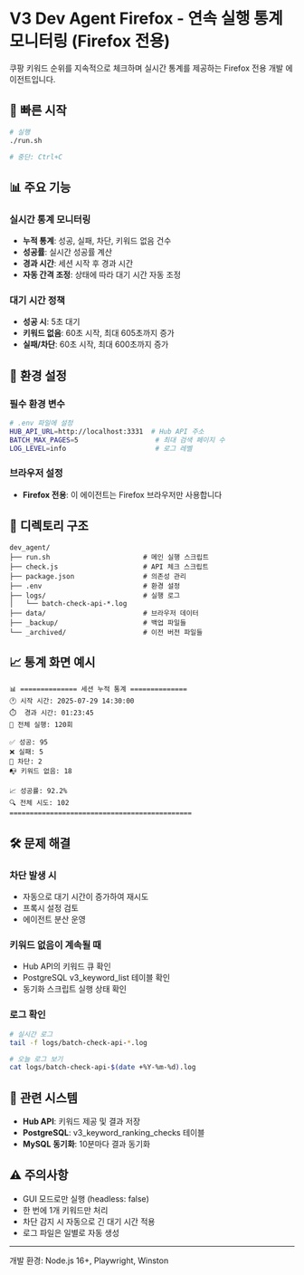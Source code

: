 # V3 Dev Agent Firefox - 연속 실행 통계 모니터링 (Firefox 전용)

쿠팡 키워드 순위를 지속적으로 체크하며 실시간 통계를 제공하는 Firefox 전용 개발 에이전트입니다.

## 🚀 빠른 시작

```bash
# 실행
./run.sh

# 중단: Ctrl+C
```

## 📊 주요 기능

### 실시간 통계 모니터링
- **누적 통계**: 성공, 실패, 차단, 키워드 없음 건수
- **성공률**: 실시간 성공률 계산
- **경과 시간**: 세션 시작 후 경과 시간
- **자동 간격 조정**: 상태에 따라 대기 시간 자동 조정

### 대기 시간 정책
- **성공 시**: 5초 대기
- **키워드 없음**: 60초 시작, 최대 605초까지 증가
- **실패/차단**: 60초 시작, 최대 600초까지 증가

## 🔧 환경 설정

### 필수 환경 변수
```bash
# .env 파일에 설정
HUB_API_URL=http://localhost:3331  # Hub API 주소
BATCH_MAX_PAGES=5                   # 최대 검색 페이지 수
LOG_LEVEL=info                      # 로그 레벨
```

### 브라우저 설정
- **Firefox 전용**: 이 에이전트는 Firefox 브라우저만 사용합니다

## 📁 디렉토리 구조

```
dev_agent/
├── run.sh                       # 메인 실행 스크립트
├── check.js                     # API 체크 스크립트
├── package.json                 # 의존성 관리
├── .env                         # 환경 설정
├── logs/                        # 실행 로그
│   └── batch-check-api-*.log
├── data/                        # 브라우저 데이터
├── _backup/                     # 백업 파일들
└── _archived/                   # 이전 버전 파일들
```

## 📈 통계 화면 예시

```
📊 ============== 세션 누적 통계 ==============
🕐 시작 시간: 2025-07-29 14:30:00
⏱️  경과 시간: 01:23:45
🔄 전체 실행: 120회

✅ 성공: 95
❌ 실패: 5
🚫 차단: 2
📭 키워드 없음: 18

📈 성공률: 92.2%
🔍 전체 시도: 102
=============================================
```

## 🛠️ 문제 해결

### 차단 발생 시
- 자동으로 대기 시간이 증가하여 재시도
- 프록시 설정 검토
- 에이전트 분산 운영

### 키워드 없음이 계속될 때
- Hub API의 키워드 큐 확인
- PostgreSQL v3_keyword_list 테이블 확인
- 동기화 스크립트 실행 상태 확인

### 로그 확인
```bash
# 실시간 로그
tail -f logs/batch-check-api-*.log

# 오늘 로그 보기
cat logs/batch-check-api-$(date +%Y-%m-%d).log
```

## 🔗 관련 시스템

- **Hub API**: 키워드 제공 및 결과 저장
- **PostgreSQL**: v3_keyword_ranking_checks 테이블
- **MySQL 동기화**: 10분마다 결과 동기화

## ⚠️ 주의사항

- GUI 모드로만 실행 (headless: false)
- 한 번에 1개 키워드만 처리
- 차단 감지 시 자동으로 긴 대기 시간 적용
- 로그 파일은 일별로 자동 생성

---

개발 환경: Node.js 16+, Playwright, Winston